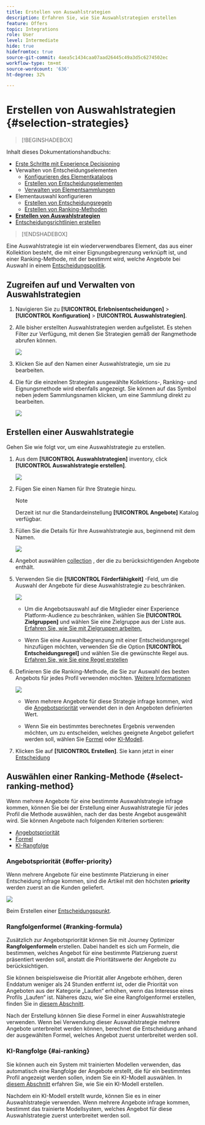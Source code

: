 ```yaml
---
title: Erstellen von Auswahlstrategien
description: Erfahren Sie, wie Sie Auswahlstrategien erstellen
feature: Offers
topic: Integrations
role: User
level: Intermediate
hide: true
hidefromtoc: true
source-git-commit: 4aea5c1434caa07aad26445c49a3d5c6274502ec
workflow-type: tm+mt
source-wordcount: '636'
ht-degree: 32%

---
```


# Erstellen von Auswahlstrategien {#selection-strategies}

>[!BEGINSHADEBOX]

Inhalt dieses Dokumentationshandbuchs:

* [Erste Schritte mit Experience Decisioning](gs-experience-decisioning.md)
* Verwalten von Entscheidungselementen
   * [Konfigurieren des Elementkatalogs](catalogs.md)
   * [Erstellen von Entscheidungselementen](items.md)
   * [Verwalten von Elementsammlungen](collections.md)
* Elementauswahl konfigurieren
   * [Erstellen von Entscheidungsregeln](rules.md)
   * [Erstellen von Ranking-Methoden](ranking.md)
* **[Erstellen von Auswahlstrategien](selection-strategies.md)**
* [Entscheidungsrichtlinien erstellen](create-decision.md)

>[!ENDSHADEBOX]

Eine Auswahlstrategie ist ein wiederverwendbares Element, das aus einer Kollektion besteht, die mit einer Eignungsbegrenzung verknüpft ist, und einer Ranking-Methode, mit der bestimmt wird, welche Angebote bei Auswahl in einem [Entscheidungspolitik](create-decision.md).

## Zugreifen auf und Verwalten von Auswahlstrategien

1. Navigieren Sie zu **[!UICONTROL Erlebnisentscheidungen]** > **[!UICONTROL Konfiguration]** > **[!UICONTROL Auswahlstrategien]**.

1. Alle bisher erstellten Auswahlstrategien werden aufgelistet. Es stehen Filter zur Verfügung, mit denen Sie Strategien gemäß der Rangmethode abrufen können.

   ![](assets/strategy-list-filters.png)

1. Klicken Sie auf den Namen einer Auswahlstrategie, um sie zu bearbeiten.

1. Die für die einzelnen Strategien ausgewählte Kollektions-, Ranking- und Eignungsmethode wird ebenfalls angezeigt. Sie können auf das Symbol neben jedem Sammlungsnamen klicken, um eine Sammlung direkt zu bearbeiten.

   ![](assets/strategy-list-edit-collection.png)

## Erstellen einer Auswahlstrategie

Gehen Sie wie folgt vor, um eine Auswahlstrategie zu erstellen.

1. Aus dem **[!UICONTROL Auswahlstrategien]** inventory, click **[!UICONTROL Auswahlstrategie erstellen]**.

   ![](assets/strategy-create-button.png)

1. Fügen Sie einen Namen für Ihre Strategie hinzu.

   >[!NOTE]
   >
   >Derzeit ist nur die Standardeinstellung **[!UICONTROL Angebote]** Katalog verfügbar.

1. Füllen Sie die Details für Ihre Auswahlstrategie aus, beginnend mit dem Namen.

   ![](assets/strategy-create-screen.png)

1. Angebot auswählen [collection](collections.md) , der die zu berücksichtigenden Angebote enthält.

1. Verwenden Sie die **[!UICONTROL Förderfähigkeit]** -Feld, um die Auswahl der Angebote für diese Auswahlstrategie zu beschränken.

   ![](assets/strategy-create-eligibility.png)

   * Um die Angebotsauswahl auf die Mitglieder einer Experience Platform-Audience zu beschränken, wählen Sie **[!UICONTROL Zielgruppen]** und wählen Sie eine Zielgruppe aus der Liste aus. [Erfahren Sie, wie Sie mit Zielgruppen arbeiten.](../audience/about-audiences.md)

   * Wenn Sie eine Auswahlbegrenzung mit einer Entscheidungsregel hinzufügen möchten, verwenden Sie die Option **[!UICONTROL Entscheidungsregel]** und wählen Sie die gewünschte Regel aus. [Erfahren Sie, wie Sie eine Regel erstellen](rules.md)

1. Definieren Sie die Ranking-Methode, die Sie zur Auswahl des besten Angebots für jedes Profil verwenden möchten. [Weitere Informationen](#select-ranking-method)

   ![](assets/strategy-create-ranking.png)

   * Wenn mehrere Angebote für diese Strategie infrage kommen, wird die [Angebotspriorität](#offer-priority) verwendet den in den Angeboten definierten Wert.

   * Wenn Sie ein bestimmtes berechnetes Ergebnis verwenden möchten, um zu entscheiden, welches geeignete Angebot geliefert werden soll, wählen Sie [Formel](#ranking-formula) oder [KI-Modell](#ai-ranking).

1. Klicken Sie auf **[!UICONTROL Erstellen]**. Sie kann jetzt in einer [Entscheidung](create-decision.md)

## Auswählen einer Ranking-Methode {#select-ranking-method}

Wenn mehrere Angebote für eine bestimmte Auswahlstrategie infrage kommen, können Sie bei der Erstellung einer Auswahlstrategie für jedes Profil die Methode auswählen, nach der das beste Angebot ausgewählt wird. Sie können Angebote nach folgenden Kriterien sortieren:

* [Angebotspriorität](#offer-priority)
* [Formel](#ranking-formula)
* [KI-Rangfolge](#ai-ranking)

### Angebotspriorität {#offer-priority}

Wenn mehrere Angebote für eine bestimmte Platzierung in einer Entscheidung infrage kommen, sind die Artikel mit den höchsten **priority** werden zuerst an die Kunden geliefert.

![](assets/item-priority.png)

Beim Erstellen einer [Entscheidungspunkt](items.md).

### Rangfolgenformel {#ranking-formula}

Zusätzlich zur Angebotspriorität können Sie mit Journey Optimizer **Rangfolgenformeln** erstellen. Dabei handelt es sich um Formeln, die bestimmen, welches Angebot für eine bestimmte Platzierung zuerst präsentiert werden soll, anstatt die Prioritätswerte der Angebote zu berücksichtigen.

Sie können beispielsweise die Priorität aller Angebote erhöhen, deren Enddatum weniger als 24 Stunden entfernt ist, oder die Priorität von Angeboten aus der Kategorie „Laufen“ erhöhen, wenn das Interesse eines Profils „Laufen“ ist. Näheres dazu, wie Sie eine Rangfolgenformel erstellen, finden Sie in [diesem Abschnitt](ranking.md).

Nach der Erstellung können Sie diese Formel in einer Auswahlstrategie verwenden. Wenn bei Verwendung dieser Auswahlstrategie mehrere Angebote unterbreitet werden können, berechnet die Entscheidung anhand der ausgewählten Formel, welches Angebot zuerst unterbreitet werden soll.

### KI-Rangfolge {#ai-ranking}

Sie können auch ein System mit trainierten Modellen verwenden, das automatisch eine Rangfolge der Angebote erstellt, die für ein bestimmtes Profil angezeigt werden sollen, indem Sie ein KI-Modell auswählen. In [diesem Abschnitt](ranking.md) erfahren Sie, wie Sie ein KI-Modell erstellen.

Nachdem ein KI-Modell erstellt wurde, können Sie es in einer Auswahlstrategie verwenden. Wenn mehrere Angebote infrage kommen, bestimmt das trainierte Modellsystem, welches Angebot für diese Auswahlstrategie zuerst unterbreitet werden soll.

